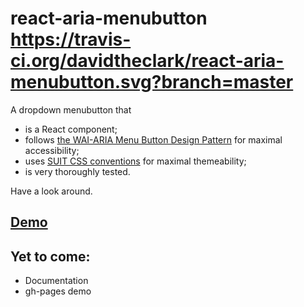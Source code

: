 # react-aria-menubutton https://travis-ci.org/davidtheclark/react-aria-menubutton.svg?branch=master

A dropdown menubutton that

  - is a React component;
  - follows [the WAI-ARIA Menu Button Design Pattern](http://www.w3.org/TR/wai-aria-practices/#menubutton) for maximal accessibility;
  - uses [SUIT CSS conventions](https://github.com/suitcss/suit/blob/master/doc/README.md) for maximal themeability;
  - is very thoroughly tested.

Have a look around.

## [Demo](http://davidtheclark.github.io/react-aria-menubutton/)

## Yet to come:

- Documentation
- gh-pages demo
